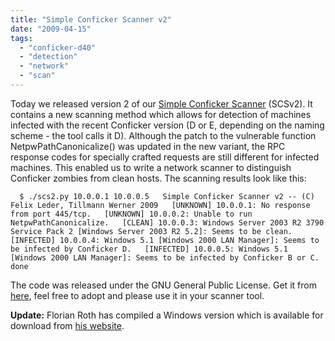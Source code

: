 ```yaml
---
title: "Simple Conficker Scanner v2"
date: "2009-04-15"
tags: 
  - "conficker-d40"
  - "detection"
  - "network"
  - "scan"
---
```


Today we released version 2 of our [Simple Conficker Scanner](http://four.cs.uni-bonn.de/conficker/) (SCSv2). It contains a new scanning method which allows for detection of machines infected with the recent Conficker version (D or E, depending on the naming scheme - the tool calls it D). Although the patch to the vulnerable function NetpwPathCanonicalize() was updated in the new variant, the RPC response codes for specially crafted requests are still different for infected machines. This enabled us to write a network scanner to distinguish Conficker zombies from clean hosts. The scanning results look like this:

  

  
`  
$ ./scs2.py 10.0.0.1 10.0.0.5  
Simple Conficker Scanner v2 -- (C) Felix Leder, Tillmann Werner 2009  
[UNKNOWN] 10.0.0.1: No response from port 445/tcp.  
[UNKNOWN] 10.0.0.2: Unable to run NetpwPathCanonicalize.  
[CLEAN] 10.0.0.3: Windows Server 2003 R2 3790 Service Pack 2 [Windows Server 2003 R2 5.2]: Seems to be clean.  
[INFECTED] 10.0.0.4: Windows 5.1 [Windows 2000 LAN Manager]: Seems to be infected by Conficker D.  
[INFECTED] 10.0.0.5: Windows 5.1 [Windows 2000 LAN Manager]: Seems to be infected by Conficker B or C.  
done  
`

  

The code was released under the GNU General Public License. Get it from [here](http://four.cs.uni-bonn.de/uploads/media/scs2.zip), feel free to adopt and please use it in your scanner tool.

  
  

**Update:** Florian Roth has compiled a Windows version which is available for download from [his website](http://www.bsk-consulting.de/download/scs2-win32.zip).

